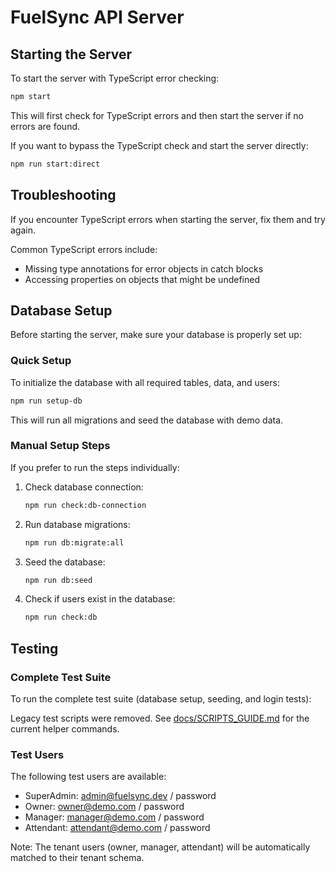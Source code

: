 # FuelSync API Server

## Starting the Server

To start the server with TypeScript error checking:

```bash
npm start
```

This will first check for TypeScript errors and then start the server if no errors are found.

If you want to bypass the TypeScript check and start the server directly:

```bash
npm run start:direct
```

## Troubleshooting

If you encounter TypeScript errors when starting the server, fix them and try again.

Common TypeScript errors include:
- Missing type annotations for error objects in catch blocks
- Accessing properties on objects that might be undefined

## Database Setup

Before starting the server, make sure your database is properly set up:

### Quick Setup

To initialize the database with all required tables, data, and users:

```bash
npm run setup-db
```

This will run all migrations and seed the database with demo data.

### Manual Setup Steps

If you prefer to run the steps individually:

1. Check database connection:
   ```bash
   npm run check:db-connection
   ```

2. Run database migrations:
   ```bash
   npm run db:migrate:all
   ```

 3. Seed the database:
    ```bash
    npm run db:seed
    ```

4. Check if users exist in the database:
   ```bash
   npm run check:db
   ```

## Testing

### Complete Test Suite

To run the complete test suite (database setup, seeding, and login tests):

Legacy test scripts were removed. See [docs/SCRIPTS_GUIDE.md](docs/SCRIPTS_GUIDE.md) for the
current helper commands.

### Test Users

The following test users are available:

- SuperAdmin: admin@fuelsync.dev / password
- Owner: owner@demo.com / password
- Manager: manager@demo.com / password
- Attendant: attendant@demo.com / password

Note: The tenant users (owner, manager, attendant) will be automatically matched to their tenant schema.